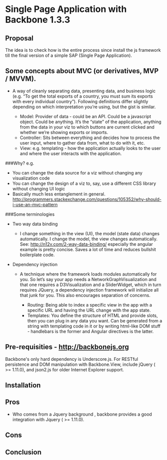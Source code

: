 # Single Page Application with Backbone 1.3.3

## Proposal

The idea is to check how is the entire process since install the js framework till the final version
of a simple SAP (Single Page Application).

## Some concepts about MVC (or derivatives, MVP / MVVM).

* A way of cleanly separating data, presenting data, and business logic (e.g. “To get the total exports of a country, you must sum its exports with every individual country”). Following definitions differ slightly depending on which interpretation you’re using, but the gist is similar.

	+ Model: Provider of data - could be an API. Could be a javascript object. Could be anything. It’s the “state” of the application, anything from the data in your viz to which buttons are current clicked and whether we’re showing exports or imports.
	+ Controller: Sits between everything and decides how to process the user input, where to gather data from, what to do with it, etc.
	+ View: e.g. templating - how the application actually looks to the user and where the user interacts with the application.

###Why? e.g.

* You can change the data source for a viz without changing any visualization code
* You can change the design of a viz to, say, use a different CSS library without changing UI logic
* Basically much less entanglement in general. http://programmers.stackexchange.com/questions/105352/why-should-i-use-an-mvc-pattern

###Some terminologies

* Two way data binding
	- I change something in the view (UI), the model (state data) changes automatically. I change the model, the view changes automatically. See: http://n12v.com/2-way-data-binding/ especially the angular example is pretty concise. Saves a lot of time and reduces bullshit boilerplate code.

* Dependency injection
	- A technique where the framework loads modules automatically for you. So let’s say your app needs a NetworkGraphVisualization and that one requires a D3Visualization and a SliderWidget, which in turn requires JQuery, a dependency injection framework will initialize all that junk for you. This also encourages separation of concerns.

		+ Routing: Being able to index a specific view in the app with a specific URL and having the URL change with the app state.
		+ Templates: You define the structure of HTML and provide slots, then you can plug in any data you want. Can be generated from a string with templating code in it or by writing html-like DOM stuff - handlebars is the former and Angular directives is the latter.


## Pre-requisities - http://backbonejs.org

Backbone's only hard dependency is Underscore.js. 
For RESTful persistence and DOM manipulation with Backbone.View, include jQuery ( >= 1.11.0), and json2.js for older Internet Explorer support. 


## Installation


## Pros
- Who comes from a Jquery background , backbone provides a good integration with Jquery ( >= 1.11.0). 

## Cons


## Conclusion
